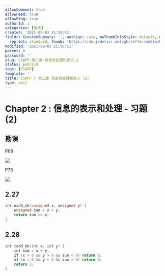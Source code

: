 ```yaml
---
allowComment: true
allowFeed: true
allowPing: true
authorId: 1
categories: [技术]
created: '2021-09-03 21:55:51'
fields: {customSummary: '', mathjax: auto, noThumbInfoStyle: default, outdatedNotice: 'no',
  reprint: standard, thumb: 'https://cdn.jsdelivr.net/gh/JeffersonQin/blog-asset@latest/usr/picgo/20210903214801.png', thumbDesc: '', thumbSmall: '', thumbStyle: default}
modified: '2021-09-03 21:55:51'
parent: 0
password: ''
slug: CSAPP-第二章-信息的处理和表示-2
status: publish
tags: [CSAPP]
template: ''
title: CSAPP | 第二章 信息的处理和表示 (2)
type: post
---
```

# Chapter 2 : 信息的表示和处理 - 习题 (2)

## 勘误

P68

![](https://cdn.jsdelivr.net/gh/JeffersonQin/blog-asset@latest/usr/picgo/728944797e28a908b2600adb9d9eb6b.png)

P73

![](https://cdn.jsdelivr.net/gh/JeffersonQin/blog-asset@latest/usr/picgo/20210903222354.png)

## 2.27

```c
int uadd_ok(unsigned x, unsigned y) {
	unsigned sum = x + y;
	return sum >= x;
}
```

## 2.28

```C
int tadd_ok(int x, int y) {
	int sum = x + y;
	if (x > 0 && y > 0 && sum < 0) return 0;
	if (x < 0 && y < 0 && sum > 0) return 0;
	return 1;
}
```
